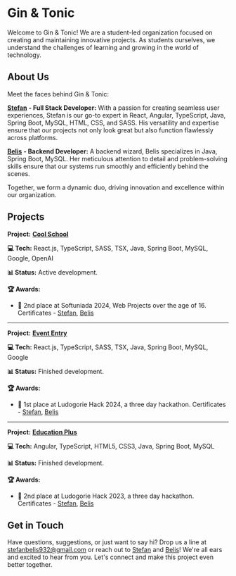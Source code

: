 # Gin & Tonic

Welcome to Gin & Tonic! We are a student-led organization focused on creating and maintaining innovative projects. As students ourselves, we understand the challenges of learning and growing in the world of technology.

## About Us

Meet the faces behind Gin & Tonic:

[**Stefan**](https://github.com/stefan-petrov1) **- Full Stack Developer:** With a passion for creating seamless user experiences, Stefan is our go-to expert in React, Angular, TypeScript, Java, Spring Boot, MySQL, HTML, CSS, and SASS. His versatility and expertise ensure that our projects not only look great but also function flawlessly across platforms.

[**Belis**](https://github.com/BelisAliosmanova) **- Backend Developer:** A backend wizard, Belis specializes in Java, Spring Boot, MySQL. Her meticulous attention to detail and problem-solving skills ensure that our systems run smoothly and efficiently behind the scenes.

Together, we form a dynamic duo, driving innovation and excellence within our organization.

## Projects

**Project:** [**Cool School**](https://github.com/Gin-n-Tonicc/Cool-School)

**💻 Tech:** React.js, TypeScript, SASS, TSX, Java, Spring Boot, MySQL, Google, OpenAI

**📊 Status:** Active development.

**🏆 Awards:** 
- 🥈 2nd place at Softuniada 2024, Web Projects over the age of 16. Certificates - [Stefan](https://drive.google.com/file/d/1TAeeAbTokbThkLA0V7lXD_SVAHYXWsvJ/view?usp=sharing), [Belis](https://drive.google.com/file/d/1bX8yCmPS4rljZPKqtCPPzeLZ7Whud8Qc/view?usp=sharing)

___

**Project:** [**Event Entry**](https://github.com/Gin-n-Tonicc/Event-Entry)

**💻 Tech:** React.js, TypeScript, SASS, TSX, Java, Spring Boot, MySQL, Google

**📊 Status:** Finished development.

**🏆 Awards:** 
- 🥇 1st place at Ludogorie Hack 2024, a three day hackathon. Certificates - [Stefan](https://drive.google.com/file/d/11yoD9pztw9Yt_RPbvIgtPcK4bXwyPysr/view?usp=sharing), [Belis](https://drive.google.com/file/d/1y-otCjQOHWjRJ2knKbwSNRajbZj6opJd/view?usp=sharing)

___

**Project:** [**Education Plus**](https://github.com/Gin-n-Tonicc/Education-Plus)

**💻 Tech:** Angular, TypeScript, HTML5, CSS3, Java, Spring Boot, MySQL

**📊 Status:** Finished development.

**🏆 Awards:** 
- 🥈 2nd place at Ludogorie Hack 2023, a three day hackathon. Certificates - [Stefan](https://drive.google.com/file/d/1MB2N8Uxlno4CbxroTRYmdYZPR5zkiGhA/view?usp=sharing), [Belis](https://drive.google.com/file/d/1O2kDYCMJNEaBctGEdnmd_23-JhalrdF4/view?usp=sharing)

## Get in Touch
Have questions, suggestions, or just want to say hi? Drop us a line at stefanbelis932@gmail.com or reach out to [Stefan](https://github.com/stefan-petrov1) and [Belis](https://github.com/BelisAliosmanova)! We're all ears and excited to hear from you. Let's connect and make this project even better together.

